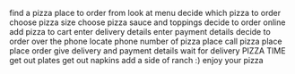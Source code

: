 find a pizza place to order from
look at menu
decide which pizza to order
    choose pizza size
    choose pizza sauce and toppings
decide to order online
    add pizza to cart
    enter delivery details
    enter payment details
decide to order over the phone
    locate phone number of pizza place
    call pizza place
    place order
    give delivery and payment details
wait for delivery
PIZZA TIME
    get out plates
    get out napkins
    add a side of ranch :)
    enjoy your pizza